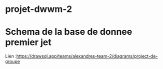 # projet-dwwm-2
# Schema de la base de donnee premier jet 
Lien :https://drawsql.app/teams/alexandres-team-2/diagrams/project-de-groupe
